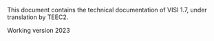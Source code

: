 <section id='abstract'>


This document contains the technical documentation of VISI 1.7, under
translation by TEEC2.

</section>
<section id='status-of-this-document'>


Working version 2023
</section>
